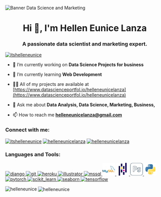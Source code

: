 ![Banner Data Science and Marketing](https://github.com/HellenEunice/HellenEunice/assets/145653265/f08d71ce-2dda-46c6-a32f-816798d13f69)

<h1 align="center">Hi 👋, I'm Hellen Eunice Lanza</h1>
<h3 align="center">A passionate data scientist and marketing expert.</h3>

<p align="left"> <a href="https://twitter.com/itshelleneunice" target="blank"><img src="https://img.shields.io/twitter/follow/itshelleneunice?logo=twitter&style=for-the-badge" alt="itshelleneunice" /></a> </p>

- 🔭 I’m currently working on **Data Science Projects for business**

- 🌱 I’m currently learning **Web Development**

- 👨‍💻 All of my projects are available at [https://www.datascienceportfol.io/helleneunicelanza](https://www.datascienceportfol.io/helleneunicelanza)

- 💬 Ask me about **Data Analysis, Data Science, Marketing, Business,**

- 📫 How to reach me **helleneunicelanza@gmail.com**

<h3 align="left">Connect with me:</h3>
<p align="left">
<a href="https://twitter.com/itshelleneunice" target="blank"><img align="center" src="https://raw.githubusercontent.com/rahuldkjain/github-profile-readme-generator/master/src/images/icons/Social/twitter.svg" alt="itshelleneunice" height="30" width="40" /></a>
<a href="https://linkedin.com/in/helleneunicelanza" target="blank"><img align="center" src="https://raw.githubusercontent.com/rahuldkjain/github-profile-readme-generator/master/src/images/icons/Social/linked-in-alt.svg" alt="helleneunicelanza" height="30" width="40" /></a>
<a href="https://kaggle.com/helleneunicelanza" target="blank"><img align="center" src="https://raw.githubusercontent.com/rahuldkjain/github-profile-readme-generator/master/src/images/icons/Social/kaggle.svg" alt="helleneunicelanza" height="30" width="40" /></a>
</p>

<h3 align="left">Languages and Tools:</h3>
<p align="left"> <a href="https://www.djangoproject.com/" target="_blank" rel="noreferrer"> <img src="https://cdn.worldvectorlogo.com/logos/django.svg" alt="django" width="40" height="40"/> </a> <a href="https://git-scm.com/" target="_blank" rel="noreferrer"> <img src="https://www.vectorlogo.zone/logos/git-scm/git-scm-icon.svg" alt="git" width="40" height="40"/> </a> <a href="https://heroku.com" target="_blank" rel="noreferrer"> <img src="https://www.vectorlogo.zone/logos/heroku/heroku-icon.svg" alt="heroku" width="40" height="40"/> </a> <a href="https://www.adobe.com/in/products/illustrator.html" target="_blank" rel="noreferrer"> <img src="https://www.vectorlogo.zone/logos/adobe_illustrator/adobe_illustrator-icon.svg" alt="illustrator" width="40" height="40"/> </a> <a href="https://www.microsoft.com/en-us/sql-server" target="_blank" rel="noreferrer"> <img src="https://www.svgrepo.com/show/303229/microsoft-sql-server-logo.svg" alt="mssql" width="40" height="40"/> </a> <a href="https://www.mysql.com/" target="_blank" rel="noreferrer"> <img src="https://raw.githubusercontent.com/devicons/devicon/master/icons/mysql/mysql-original-wordmark.svg" alt="mysql" width="40" height="40"/> </a> <a href="https://pandas.pydata.org/" target="_blank" rel="noreferrer"> <img src="https://raw.githubusercontent.com/devicons/devicon/2ae2a900d2f041da66e950e4d48052658d850630/icons/pandas/pandas-original.svg" alt="pandas" width="40" height="40"/> </a> <a href="https://www.photoshop.com/en" target="_blank" rel="noreferrer"> <img src="https://raw.githubusercontent.com/devicons/devicon/master/icons/photoshop/photoshop-line.svg" alt="photoshop" width="40" height="40"/> </a> <a href="https://www.python.org" target="_blank" rel="noreferrer"> <img src="https://raw.githubusercontent.com/devicons/devicon/master/icons/python/python-original.svg" alt="python" width="40" height="40"/> </a> <a href="https://pytorch.org/" target="_blank" rel="noreferrer"> <img src="https://www.vectorlogo.zone/logos/pytorch/pytorch-icon.svg" alt="pytorch" width="40" height="40"/> </a> <a href="https://scikit-learn.org/" target="_blank" rel="noreferrer"> <img src="https://upload.wikimedia.org/wikipedia/commons/0/05/Scikit_learn_logo_small.svg" alt="scikit_learn" width="40" height="40"/> </a> <a href="https://seaborn.pydata.org/" target="_blank" rel="noreferrer"> <img src="https://seaborn.pydata.org/_images/logo-mark-lightbg.svg" alt="seaborn" width="40" height="40"/> </a> <a href="https://www.tensorflow.org" target="_blank" rel="noreferrer"> <img src="https://www.vectorlogo.zone/logos/tensorflow/tensorflow-icon.svg" alt="tensorflow" width="40" height="40"/> </a> </p>

<p><img align="left" src="https://github-readme-stats.vercel.app/api/top-langs?username=helleneunice&show_icons=true&locale=en&layout=compact" alt="helleneunice" /></p>

<p>&nbsp;<img align="center" src="https://github-readme-stats.vercel.app/api?username=helleneunice&show_icons=true&locale=en" alt="helleneunice" /></p>
